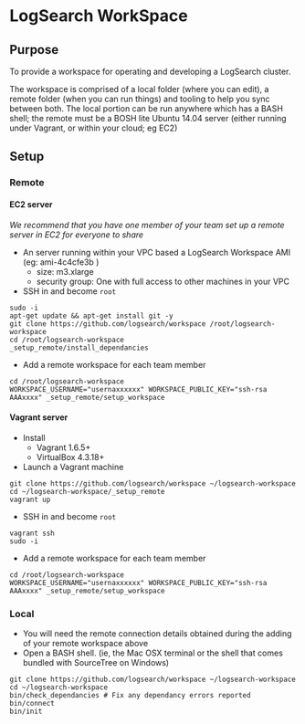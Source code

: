 # LogSearch WorkSpace

## Purpose

To provide a workspace for operating and developing a LogSearch cluster.  

The workspace is comprised of a local folder (where you can edit), a remote folder (when you can run things) and tooling to help you sync between both.  The local portion can be run anywhere which has a BASH shell; the remote must be a BOSH lite Ubuntu 14.04 server (either running under Vagrant, or within your cloud; eg EC2)

## Setup

### Remote

#### EC2 server

_We recommend that you have one member of your team set up a remote server in EC2 for everyone to share_

* An server running within your VPC based a LogSearch Workspace AMI (eg: ami-4c4cfe3b )
  * size: m3.xlarge
  * security group: One with full access to other machines in your VPC
* SSH in and become `root`
```
sudo -i
apt-get update && apt-get install git -y
git clone https://github.com/logsearch/workspace /root/logsearch-workspace
cd /root/logsearch-workspace
_setup_remote/install_dependancies
```
* Add a remote workspace for each team member
```
cd /root/logsearch-workspace
WORKSPACE_USERNAME="usernaxxxxxx" WORKSPACE_PUBLIC_KEY="ssh-rsa AAAxxxx" _setup_remote/setup_workspace
```

#### Vagrant server

* Install
	* Vagrant 1.6.5+
	* VirtualBox 4.3.18+
* Launch a Vagrant machine
```
git clone https://github.com/logsearch/workspace ~/logsearch-workspace
cd ~/logsearch-workspace/_setup_remote
vagrant up
```
* SSH in and become `root`
```
vagrant ssh
sudo -i
```
* Add a remote workspace for each team member
```
cd /root/logsearch-workspace
WORKSPACE_USERNAME="usernaxxxxxx" WORKSPACE_PUBLIC_KEY="ssh-rsa AAAxxxx" _setup_remote/setup_workspace
```

### Local 

* You will need the remote connection details obtained during the adding of your remote workspace above
* Open a BASH shell.  (ie, the Mac OSX terminal or the shell that comes bundled with SourceTree on Windows)

```
git clone https://github.com/logsearch/workspace ~/logsearch-workspace
cd ~/logsearch-workspace
bin/check_dependancies # Fix any dependancy errors reported
bin/connect 
bin/init
```
